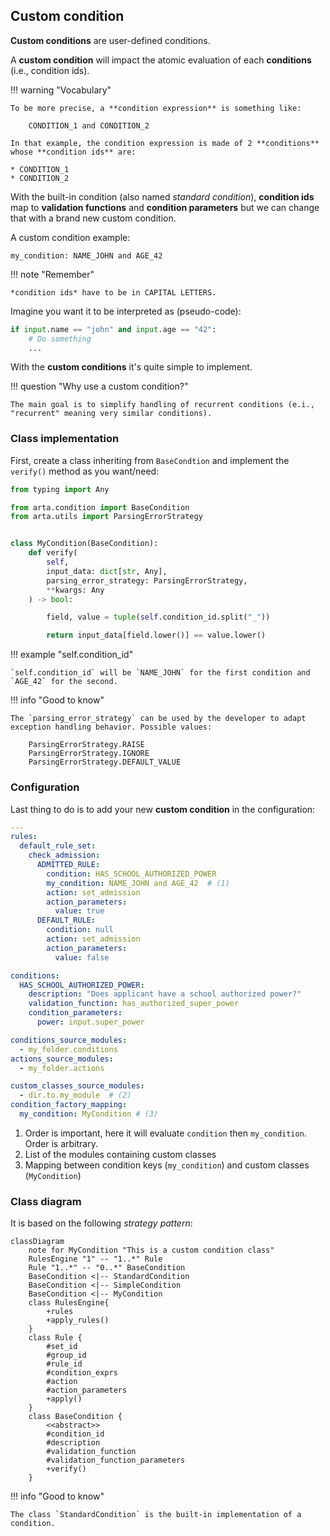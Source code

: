 ## Custom condition

**Custom conditions** are user-defined conditions. 

A **custom condition** will impact the atomic evaluation of each **conditions** (i.e., condition ids).

!!! warning "Vocabulary"

    To be more precise, a **condition expression** is something like:

        CONDITION_1 and CONDITION_2
    
    In that example, the condition expression is made of 2 **conditions** whose **condition ids** are:

    * CONDITION_1
    * CONDITION_2
    
With the built-in condition (also named *standard condition*), **condition ids** map to **validation functions** and **condition parameters** but we can change that with a brand new custom condition.

A custom condition example:

    my_condition: NAME_JOHN and AGE_42

!!! note "Remember"

    *condition ids* have to be in CAPITAL LETTERS.

Imagine you want it to be interpreted as (pseudo-code):

```python
if input.name == "john" and input.age == "42":
    # Do something
    ...
```

With the **custom conditions** it's quite simple to implement.

!!! question "Why use a custom condition?"

    The main goal is to simplify handling of recurrent conditions (e.i., "recurrent" meaning very similar conditions).

### Class implementation

First, create a class inheriting from `BaseCondtion` and implement the `verify()` method as you want/need:

```python
from typing import Any

from arta.condition import BaseCondition
from arta.utils import ParsingErrorStrategy


class MyCondition(BaseCondition):
    def verify(
        self,
        input_data: dict[str, Any],
        parsing_error_strategy: ParsingErrorStrategy,
        **kwargs: Any
    ) -> bool:

        field, value = tuple(self.condition_id.split("_"))

        return input_data[field.lower()] == value.lower()
```

!!! example "self.condition_id"

    `self.condition_id` will be `NAME_JOHN` for the first condition and `AGE_42` for the second.

!!! info "Good to know"

    The `parsing_error_strategy` can be used by the developer to adapt exception handling behavior. Possible values:

        ParsingErrorStrategy.RAISE
        ParsingErrorStrategy.IGNORE
        ParsingErrorStrategy.DEFAULT_VALUE

### Configuration

Last thing to do is to add your new **custom condition** in the configuration:

```yaml hl_lines="7 29-32"
---
rules:
  default_rule_set:
    check_admission:
      ADMITTED_RULE:
        condition: HAS_SCHOOL_AUTHORIZED_POWER
        my_condition: NAME_JOHN and AGE_42  # (1)
        action: set_admission
        action_parameters:
          value: true
      DEFAULT_RULE:
        condition: null
        action: set_admission
        action_parameters:
          value: false

conditions:
  HAS_SCHOOL_AUTHORIZED_POWER:
    description: "Does applicant have a school authorized power?"
    validation_function: has_authorized_super_power
    condition_parameters:
      power: input.super_power

conditions_source_modules:
  - my_folder.conditions
actions_source_modules: 
  - my_folder.actions

custom_classes_source_modules:
  - dir.to.my_module  # (2)
condition_factory_mapping:
  my_condition: MyCondition # (3)
```

1. Order is important, here it will evaluate `condition` then `my_condition`. Order is arbitrary.
2. List of the modules containing custom classes
3. Mapping between condition keys (`my_condition`) and custom classes (`MyCondition`)

### Class diagram

It is based on the following *strategy pattern*:

```mermaid
classDiagram
    note for MyCondition "This is a custom condition class"
    RulesEngine "1" -- "1..*" Rule
    Rule "1..*" -- "0..*" BaseCondition
    BaseCondition <|-- StandardCondition
    BaseCondition <|-- SimpleCondition
    BaseCondition <|-- MyCondition
    class RulesEngine{
        +rules
        +apply_rules()
    }
    class Rule {
        #set_id
        #group_id
        #rule_id
        #condition_exprs
        #action
        #action_parameters
        +apply()
    }
    class BaseCondition {
        <<abstract>>
        #condition_id
        #description
        #validation_function
        #validation_function_parameters
        +verify()
    }
```

!!! info "Good to know"

    The class `StandardCondition` is the built-in implementation of a condition.
